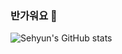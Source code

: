 ### 반가워요 👋
![Sehyun's GitHub stats](https://github-readme-stats.vercel.app/api?username=repairedserver&&show_icons=true&theme=radical)
